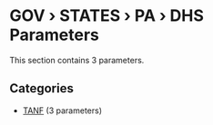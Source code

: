 # GOV › STATES › PA › DHS Parameters

This section contains 3 parameters.

## Categories

- [TANF](tanf/index.md) (3 parameters)
